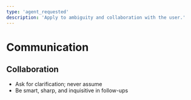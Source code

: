 ```yaml
---
type: 'agent_requested'
description: 'Apply to ambiguity and collaboration with the user.'
---
```


# Communication

## Collaboration

-   Ask for clarification; never assume
-   Be smart, sharp, and inquisitive in follow-ups
